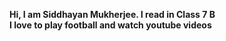 <html><head><title>Siddhayan Mukherjee </title></head><body><p><b>Hi, I am Siddhayan Mukherjee. I read in Class 7 B <br>I love to play football and watch youtube videos <br></p></body></html>
